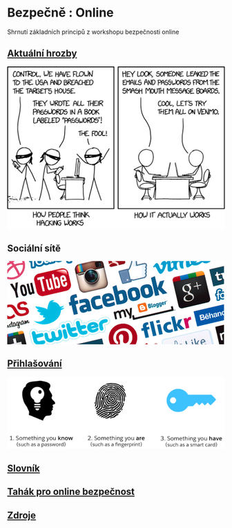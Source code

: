 # Bezpečně : Online

Shrnutí základních principů z workshopu bezpečnosti online

## [Aktuální hrozby](_web/online/threats.md)

![Co hacking opravdu je](_web/online/images/hacking.png)

## Sociální sítě

![Soukromí na sociálních sítích](_web/online/images/social-networks.jpg)

## [Přihlašování](_web/online/login.md)

![Typy autentizace](_web/online/images/auth_types.png)

## [Slovník](slovnik.md)

## [Tahák pro online bezpečnost](_web/online/images/online-cheetsheet.md)

## [Zdroje](_web/online/images/links.md)
